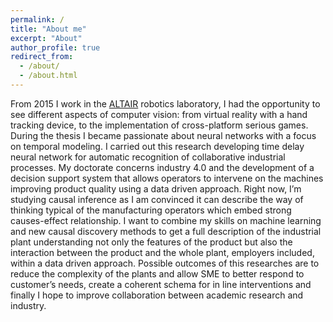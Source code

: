 ```yaml
---
permalink: /
title: "About me"
excerpt: "About"
author_profile: true
redirect_from: 
  - /about/
  - /about.html
---
```


From 2015 I work in the [ALTAIR](https://metropolis.scienze.univr.it/) robotics laboratory, I had the opportunity to see different aspects of computer vision: from virtual reality with a hand tracking device, to the implementation of cross-platform serious games. During the thesis I became passionate about neural networks with a focus on temporal modeling. I carried out this research developing time delay neural network for automatic recognition of collaborative industrial processes. My doctorate concerns industry 4.0 and the development of a decision support system that allows operators to intervene on the machines improving product quality using a data driven approach. Right now, I’m studying causal inference as I am convinced it can describe the way of thinking typical of the manufacturing operators which embed strong causes-effect relationship. I want to combine my skills on machine learning and new causal discovery methods to get a full description of the industrial plant understanding not only the features of the product but also the interaction between the product and the whole plant, employers included, within a data driven approach. Possible outcomes of this researches are to reduce the complexity of the plants and allow SME to better respond to customer’s needs, create a coherent schema for in line interventions and finally I hope to improve collaboration between academic research and industry. 

